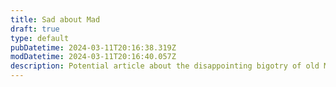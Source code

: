```yaml
---
title: Sad about Mad
draft: true
type: default
pubDatetime: 2024-03-11T20:16:38.319Z
modDatetime: 2024-03-11T20:16:40.057Z
description: Potential article about the disappointing bigotry of old Mad Magazine features.
---
```

